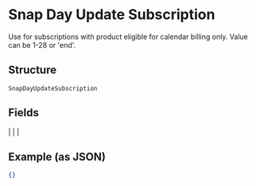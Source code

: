 
# Snap Day Update Subscription

Use for subscriptions with product eligible for calendar billing only. Value can be 1-28 or 'end'.

## Structure

`SnapDayUpdateSubscription`

## Fields

|  |
| 

## Example (as JSON)

```json
{}
```

